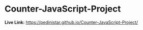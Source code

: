 # Counter-JavaScript-Project

<b>Live Link:</b> https://pedinistar.github.io/Counter-JavaScript-Project/
